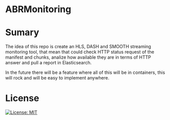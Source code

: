 # ABRMonitoring

# Sumary

The idea of this repo is create an HLS, DASH and SMOOTH streaming monitoring tool, that mean that could check HTTP status request of the manifest and chunks, analize how available they are in terms of HTTP answer and pull a report in Elasticsearch.

In the future there will be a feature where all of this will be in containers, this will rock and will be easy to implement anywhere.

# License

[![License: MIT](https://img.shields.io/badge/License-MIT-yellow.svg)](https://opensource.org/licenses/MIT)


